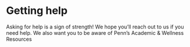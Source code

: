 # Getting help

Asking for help is a sign of strength! We hope you’ll reach out to us if you need help. We also want you to be aware of Penn’s Academic & Wellness Resources

